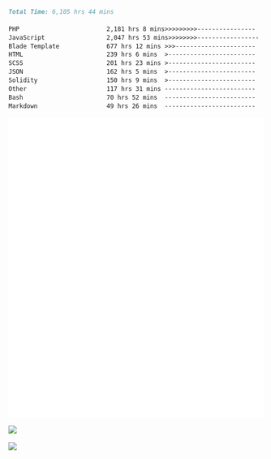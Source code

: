 <!--START_SECTION:waka-->

```markdown
Total Time: 6,105 hrs 44 mins

PHP                        2,181 hrs 8 mins>>>>>>>>>----------------   35.05 %
JavaScript                 2,047 hrs 53 mins>>>>>>>>-----------------   32.91 %
Blade Template             677 hrs 12 mins >>>----------------------   10.88 %
HTML                       239 hrs 6 mins  >------------------------   03.84 %
SCSS                       201 hrs 23 mins >------------------------   03.24 %
JSON                       162 hrs 5 mins  >------------------------   02.60 %
Solidity                   150 hrs 9 mins  >------------------------   02.41 %
Other                      117 hrs 31 mins -------------------------   01.89 %
Bash                       70 hrs 52 mins  -------------------------   01.14 %
Markdown                   49 hrs 26 mins  -------------------------   00.79 %
```

<!--END_SECTION:waka-->

![](https://raw.githubusercontent.com/DrMaxis/github-stats-transparent/output/generated/overview.svg)
![](https://raw.githubusercontent.com/DrMaxis/github-stats-transparent/output/generated/languages.svg)

![](https://git-readme-stats-drmaxis-projects.vercel.app/api?username=drmaxis&show_icons=true&theme=outrun&count_private=true&show=reviews,discussions_started,discussions_answered,prs_merged,prs_merged_percentage&custom_title=2024%20Github%20Rank)
 
<a href="https://count.getloli.com/"><img src="https://count.getloli.com/get/@:maxis-the-alchemist?theme=rule34"></a>
<!-- https://count.getloli.com/get/@alchemist?theme=rule34 -->
<br>
